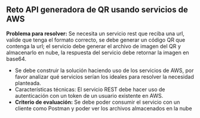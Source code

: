 ## Reto API generadora de QR usando servicios de AWS

**Problema para resolver:** Se necesita un servicio rest que reciba una url, valide que tenga el formato correcto, se debe generar un código QR que contenga la url; el servicio debe generar el archivo de imagen del QR y almacenarlo en nube, la respuesta del servicio debe retornar la imagen en base64.

- Se debe construir la solución haciendo uso de los servicios de AWS, por favor analizar qué servicios serían los ideales para resolver la necesidad planteada.
- Características técnicas: El servicio REST debe hacer uso de autenticación con un token de un usuario existente en AWS.
- **Criterio de evaluación:**
  Se debe poder consumir el servicio con un cliente como Postman y poder ver los archivos almacenados en la nube
